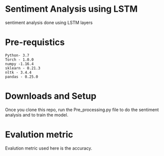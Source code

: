 # Sentiment Analysis using LSTM
sentiment analysis done using LSTM layers

# Pre-requistics
    Python- 3.7
    Torch - 1.0.0
    numpy -1.16.4
    sklearn - 0.21.3
    nltk - 3.4.4
    pandas - 0.25.0
    
# Downloads and Setup
Once you clone this repo, run the Pre_processing.py file to do the sentiment analysis and to train the model.

# Evalution metric
Evalution metric used here is the accuracy.

